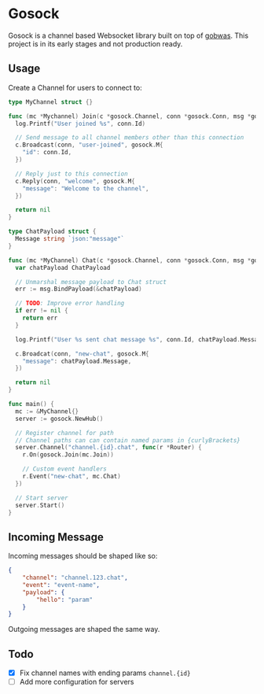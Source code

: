 # Gosock

Gosock is a channel based Websocket library built on top of [gobwas](https://github.com/gobwas/ws).
This project is in its early stages and not production ready.

## Usage

Create a Channel for users to connect to:

```go
type MyChannel struct {}

func (mc *Mychannel) Join(c *gosock.Channel, conn *gosock.Conn, msg *gosock.Message) error {
  log.Printf("User joined %s", conn.Id)

  // Send message to all channel members other than this connection
  c.Broadcast(conn, "user-joined", gosock.M{
    "id": conn.Id,
  })

  // Reply just to this connection
  c.Reply(conn, "welcome", gosock.M{
    "message": "Welcome to the channel",
  })

  return nil
}

type ChatPayload struct {
  Message string `json:"message"`
}

func (mc *MyChannel) Chat(c *gosock.Channel, conn *gosock.Conn, msg *gosock.Message) error {
  var chatPayload ChatPayload

  // Unmarshal message payload to Chat struct
  err := msg.BindPayload(&chatPayload)

  // TODO: Improve error handling
  if err != nil {
    return err
  }

  log.Printf("User %s sent chat message %s", conn.Id, chatPayload.Message)

  c.Broadcat(conn, "new-chat", gosock.M{
    "message": chatPayload.Message,
  })

  return nil
}

func main() {
  mc := &MyChannel{}
  server := gosock.NewHub()

  // Register channel for path
  // Channel paths can can contain named params in {curlyBrackets}
  server.Channel("channel.{id}.chat", func(r *Router) {
    r.On(gosock.Join(mc.Join))

    // Custom event handlers
    r.Event("new-chat", mc.Chat)
  })

  // Start server
  server.Start()
}
```

## Incoming Message

Incoming messages should be shaped like so:

```json
{
    "channel": "channel.123.chat",
    "event": "event-name",
    "payload": {
        "hello": "param"
    }
}
```

Outgoing messages are shaped the same way.

## Todo
- [x] Fix channel names with ending params `channel.{id}`
- [ ] Add more configuration for servers
